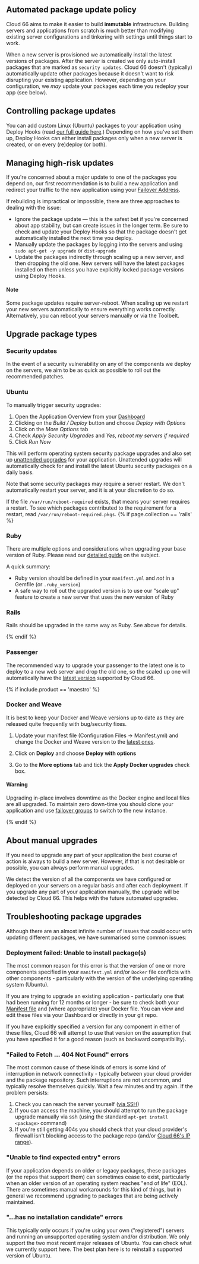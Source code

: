 ## Automated package update policy

Cloud 66 aims to make it easier to build **immutable** infrastructure. Building servers and applications from scratch is much better than modifying existing server configurations and tinkering with settings until things start to work.

When a new server is provisioned we automatically install the latest versions of packages. After the server is created we only auto-install packages that are marked as `security updates`. Cloud 66 doesn't (typically) automatically update other packages because it doesn't want to risk disrupting your existing application. However, depending on your configuration, we *may* update your packages each time you redeploy your app (see below).

## Controlling package updates

You can add custom Linux (Ubuntu) packages to your application using Deploy Hooks (read [our full guide here](/{{page.collection}}/how-to-guides/deployment/managing-custom-packages.html).)  Depending on how you've set them up,  Deploy Hooks can either install packages only when a new server is created, or on every (re)deploy (or both). 

## Managing high-risk updates

If you're concerned about a major update to one of the packages you depend on, our first recommendation is to build a new application and redirect your traffic to the new application using your [Failover Address](/{{page.collection}}/tutorials/failover-groups.html).

If rebuilding is impractical or impossible, there are three approaches to dealing with the issue:

- Ignore the package update — this is the safest bet if you're concerned about app stability, but can create issues in the longer term. Be sure to check and update your Deploy Hooks so that the package doesn't get automatically installed the next time you deploy.
- Manually update the packages by logging into the servers and using `sudo apt-get -y upgrade` or `dist-upgrade`
- Update the packages indirectly through scaling up a new server, and then dropping the old one. New servers will have the latest packages installed on them unless you have explicitly locked package versions using Deploy Hooks.

#### Note
<div class="notice"><p>Some package updates require server-reboot. When scaling up we restart your new servers automatically to ensure everything works correctly. Alternatively, you can reboot your servers manually or via the Toolbelt.</p></div>

## Upgrade package types

### Security updates

In the event of a security vulnerability on any of the components we deploy on the servers, we aim to be as quick as possible to roll out the recommended patches.

### Ubuntu

To manually trigger security upgrades:

1. Open the Application Overview from your [Dashboard](https://app.cloud66.com/dashboard)
2. Clicking on the *Build / Deploy* button and choose *Deploy with Options*
3. Click on the *More Options* tab
4. Check *Apply Security Upgrades* and *Yes, reboot my servers if required*
5. Click *Run Now*

This will perform operating system security package upgrades and also set up <a href="https://help.ubuntu.com/community/AutomaticSecurityUpdates">unattended upgrades</a> for your application. Unattended upgrades will automatically check for and install the latest Ubuntu security packages on a daily basis.

Note that some security packages may require a server restart. We don't automatically restart your server, and it is at your discretion to do so. 

If the file `/var/run/reboot-required` exists, that means your server requires a restart. To see which packages contributed to the requirement for a restart, read `/var/run/reboot-required.pkgs`.
{% if page.collection == 'rails' %}
### Ruby

There are multiple options and considerations when upgrading your base version of Ruby. Please read our [detailed guide](/rails/how-to-guides/deployment/managing-and-upgrading-ruby-versions.html) on the subject.

A quick summary:

* Ruby version should be defined in your `manifest.yml` and *not* in a Gemfile (or `.ruby_version`)
* A safe way to roll out the upgraded version is to use our "scale up" feature to create a new server that uses the new version of Ruby

### Rails

Rails should be upgraded in the same way as Ruby. See above for details. 

{% endif %}
### Passenger

The recommended way to upgrade your passenger to the latest one is to deploy to a new web server and drop the old one, so the scaled up one will automatically have the [latest version](/{{page.collection}}/resources/technical-specifications.html#component-versions) supported by Cloud 66.

{% if include.product == 'maestro' %}
### Docker and Weave

It is best to keep your Docker and Weave versions up to date as they are released quite frequently with bug/security fixes.

1. Update your manifest file (Configuration Files -> Manifest.yml) and change the Docker and Weave version to the [latest ones](/maestro/resources/technical-specifications.html#component-versions).

2. Click on **Deploy** and choose **Deploy with options**
3. Go to the **More options** tab and tick the **Apply Docker upgrades** check box.

#### Warning
<div class="notice notice-danger"><p>Upgrading in-place involves downtime as the Docker engine and local files are all upgraded. To maintain zero down-time you should clone your application and use <a href="/maestro/tutorials/failover-groups.html">failover groups</a> to switch to the new instance.</p></div>
{% endif %}

## About manual upgrades
If you need to upgrade any part of your application the best course of action is always to build a new server. However, if that is not desirable or possible, you can always perform manual upgrades.

We detect the version of all the components we have configured or deployed on your servers on a regular basis and after each deployment. If you upgrade any part of your application manually, the upgrade will be detected by Cloud 66. This helps with the future automated upgrades.

## Troubleshooting package upgrades

Although there are an almost infinite number of issues that could occur with updating different packages, we have summarised some common issues:

### Deployment failed: Unable to install package(s)

The most common reason for this error is that the version of one or more components specified in your `manifest.yml` and/or `Docker` file conflicts with other components - particularly with the version of the underlying operating system (Ubuntu). 

If you are trying to upgrade an existing application - particularly one that had been running for 12 months or longer - be sure to check both your [Manifest file](https://help.cloud66.com/rails/quickstarts/getting-started-with-manifest.html) and (where appropriate) your Docker file. You can view and edit these files via your Dashboard or directly in your git repo. 

If you have explicitly specified a version for any component in either of these files, Cloud 66 will attempt to use that version on the assumption that you have specified it for a good reason (such as backward compatibility). 

### "Failed to Fetch ... 404 Not Found" errors

The most common cause of these kinds of errors is some kind of interruption in network connectivity - typically between your cloud provider and the package repository. Such interruptions are not uncommon, and typically resolve themselves quickly. Wait a few minutes and try again. If the problem persists:

1. Check you can reach the server yourself ([via SSH](https://help.cloud66.com/rails/how-to-guides/common-tools/ssh-to-server.html))
2. If you can access the machine, you should attempt to run the package upgrade manually via ssh (using the standard `apt-get install <package>` command)
3. If you're still getting 404s you should check that your cloud provider's firewall isn't blocking access to the package repo (and/or [Cloud 66's IP range](https://help.cloud66.com/rails/resources/security.html#customer-protection)). 

### "Unable to find expected entry" errors

If your application depends on older or legacy packages, these packages (or the repos that support them) can sometimes cease to exist, particularly when an older version of an operating system reaches "end of life" (EOL). There are sometimes manual workarounds for this kind of things, but in general we recommend upgrading to packages that are being actively maintained. 

### "...has no installation candidate" errors

This typically only occurs if you're using your own ("registered") servers and running an unsupported operating system and/or distribution. We only support the two most recent major releases of Ubuntu. You can check what we currently support here. The best plan here is to reinstall a supported version of Ubuntu.

